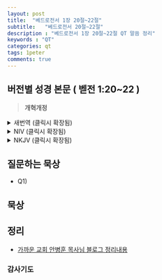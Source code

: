 ```yaml
---
layout: post
title:  "베드로전서 1장 20절~22절"
subtitle:   "베드로전서 20절~22절"
description : "베드로전서 1장 20절~22절 QT 말씀 정리"
keywords : "QT"
categories: qt
tags: 1peter
comments: true
---
```


## 버전별 성경 본문 ( 벧전 1:20~22 )

> **개혁개정**

<details>
<summary> 새번역 (클릭시 확장됨)</summary>
<div markdown="1">

</div>
</details>

<details>
<summary> NIV (클릭시 확장됨)</summary>
<div markdown="1">

</div>
</details>

<details>
<summary> NKJV (클릭시 확장됨)</summary>
<div markdown="1">

</div>
</details>

## 질문하는 묵상

* Q1) 

## 묵상


## 정리
* [가까운 교회 안병훈 목사님 블로그 정리내용](https://blog.naver.com/tolerance2018)

### 감사기도

